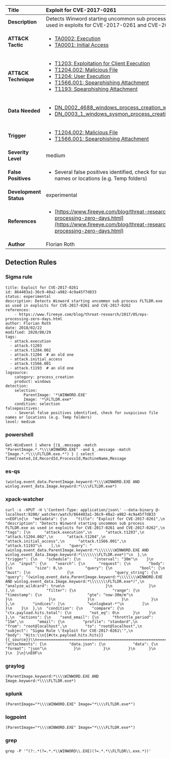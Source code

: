 | Title                    | Exploit for CVE-2017-0261       |
|:-------------------------|:------------------|
| **Description**          | Detects Winword starting uncommon sub process FLTLDR.exe as used in exploits for CVE-2017-0261 and CVE-2017-0262 |
| **ATT&amp;CK Tactic**    |  <ul><li>[TA0002: Execution](https://attack.mitre.org/tactics/TA0002)</li><li>[TA0001: Initial Access](https://attack.mitre.org/tactics/TA0001)</li></ul>  |
| **ATT&amp;CK Technique** | <ul><li>[T1203: Exploitation for Client Execution](https://attack.mitre.org/techniques/T1203)</li><li>[T1204.002: Malicious File](https://attack.mitre.org/techniques/T1204/002)</li><li>[T1204: User Execution](https://attack.mitre.org/techniques/T1204)</li><li>[T1566.001: Spearphishing Attachment](https://attack.mitre.org/techniques/T1566/001)</li><li>[T1193: Spearphishing Attachment](https://attack.mitre.org/techniques/T1193)</li></ul>  |
| **Data Needed**          | <ul><li>[DN_0002_4688_windows_process_creation_with_commandline](../Data_Needed/DN_0002_4688_windows_process_creation_with_commandline.md)</li><li>[DN_0003_1_windows_sysmon_process_creation](../Data_Needed/DN_0003_1_windows_sysmon_process_creation.md)</li></ul>  |
| **Trigger**              | <ul><li>[T1204.002: Malicious File](../Triggers/T1204.002.md)</li><li>[T1566.001: Spearphishing Attachment](../Triggers/T1566.001.md)</li></ul>  |
| **Severity Level**       | medium |
| **False Positives**      | <ul><li>Several false positives identified, check for suspicious file names or locations (e.g. Temp folders)</li></ul>  |
| **Development Status**   | experimental |
| **References**           | <ul><li>[https://www.fireeye.com/blog/threat-research/2017/05/eps-processing-zero-days.html](https://www.fireeye.com/blog/threat-research/2017/05/eps-processing-zero-days.html)</li></ul>  |
| **Author**               | Florian Roth |


## Detection Rules

### Sigma rule

```
title: Exploit for CVE-2017-0261
id: 864403a1-36c9-40a2-a982-4c9a45f7d833
status: experimental
description: Detects Winword starting uncommon sub process FLTLDR.exe as used in exploits for CVE-2017-0261 and CVE-2017-0262
references:
    - https://www.fireeye.com/blog/threat-research/2017/05/eps-processing-zero-days.html
author: Florian Roth
date: 2018/02/22
modified: 2020/08/29
tags:
  - attack.execution
  - attack.t1203
  - attack.t1204.002
  - attack.t1204  # an old one
  - attack.initial_access
  - attack.t1566.001
  - attack.t1193  # an old one
logsource:
    category: process_creation
    product: windows
detection:
    selection:
        ParentImage: '*\WINWORD.EXE'
        Image: '*\FLTLDR.exe*'
    condition: selection
falsepositives:
    - Several false positives identified, check for suspicious file names or locations (e.g. Temp folders)
level: medium

```





### powershell
    
```
Get-WinEvent | where {($_.message -match "ParentImage.*.*\\\\WINWORD.EXE" -and $_.message -match "Image.*.*\\\\FLTLDR.exe.*") } | select TimeCreated,Id,RecordId,ProcessId,MachineName,Message
```


### es-qs
    
```
(winlog.event_data.ParentImage.keyword:*\\\\WINWORD.EXE AND winlog.event_data.Image.keyword:*\\\\FLTLDR.exe*)
```


### xpack-watcher
    
```
curl -s -XPUT -H \'Content-Type: application/json\' --data-binary @- localhost:9200/_watcher/watch/864403a1-36c9-40a2-a982-4c9a45f7d833 <<EOF\n{\n  "metadata": {\n    "title": "Exploit for CVE-2017-0261",\n    "description": "Detects Winword starting uncommon sub process FLTLDR.exe as used in exploits for CVE-2017-0261 and CVE-2017-0262",\n    "tags": [\n      "attack.execution",\n      "attack.t1203",\n      "attack.t1204.002",\n      "attack.t1204",\n      "attack.initial_access",\n      "attack.t1566.001",\n      "attack.t1193"\n    ],\n    "query": "(winlog.event_data.ParentImage.keyword:*\\\\\\\\WINWORD.EXE AND winlog.event_data.Image.keyword:*\\\\\\\\FLTLDR.exe*)"\n  },\n  "trigger": {\n    "schedule": {\n      "interval": "30m"\n    }\n  },\n  "input": {\n    "search": {\n      "request": {\n        "body": {\n          "size": 0,\n          "query": {\n            "bool": {\n              "must": [\n                {\n                  "query_string": {\n                    "query": "(winlog.event_data.ParentImage.keyword:*\\\\\\\\WINWORD.EXE AND winlog.event_data.Image.keyword:*\\\\\\\\FLTLDR.exe*)",\n                    "analyze_wildcard": true\n                  }\n                }\n              ],\n              "filter": {\n                "range": {\n                  "timestamp": {\n                    "gte": "now-30m/m"\n                  }\n                }\n              }\n            }\n          }\n        },\n        "indices": [\n          "winlogbeat-*"\n        ]\n      }\n    }\n  },\n  "condition": {\n    "compare": {\n      "ctx.payload.hits.total": {\n        "not_eq": 0\n      }\n    }\n  },\n  "actions": {\n    "send_email": {\n      "throttle_period": "15m",\n      "email": {\n        "profile": "standard",\n        "from": "root@localhost",\n        "to": "root@localhost",\n        "subject": "Sigma Rule \'Exploit for CVE-2017-0261\'",\n        "body": "Hits:\\n{{#ctx.payload.hits.hits}}{{_source}}\\n================================================================================\\n{{/ctx.payload.hits.hits}}",\n        "attachments": {\n          "data.json": {\n            "data": {\n              "format": "json"\n            }\n          }\n        }\n      }\n    }\n  }\n}\nEOF\n
```


### graylog
    
```
(ParentImage.keyword:*\\\\WINWORD.EXE AND Image.keyword:*\\\\FLTLDR.exe*)
```


### splunk
    
```
(ParentImage="*\\\\WINWORD.EXE" Image="*\\\\FLTLDR.exe*")
```


### logpoint
    
```
(ParentImage="*\\\\WINWORD.EXE" Image="*\\\\FLTLDR.exe*")
```


### grep
    
```
grep -P '^(?:.*(?=.*.*\\WINWORD\\.EXE)(?=.*.*\\FLTLDR\\.exe.*))'
```



